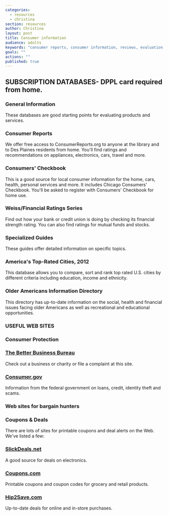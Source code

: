 ```yaml
---
categories: 
  - resources
  - christina
section: resources
author: Christina
layout: post
title: Consumer information
audience: adults
keywords: "consumer reports, consumer information, reviews, evaluation, product reviews"
goals: ""
actions: ""
published: true
---
```


## SUBSCRIPTION DATABASES- DPPL card required from home.

### General Information

These databases are good starting points for evaluating products and services. 

### Consumer Reports

We offer free access to ConsumerReports.org to anyone at the library and to Des Plaines residents from home. You'll find ratings and recommendations on appliances, electronics, cars, travel and more.

### Consumers' Checkbook

This is a good source for local consumer information for the home, cars, health, personal services and more. It includes Chicago Consumers' Checkbook. 
You'll be asked to register with Consumers' Checkbook for home use.

### Weiss/Financial Ratings Series

Find out how your bank or credit union is doing by checking its financial strength rating. You can also find ratings for mutual funds and stocks.

### Specialized Guides

These guides offer detailed information on specific topics.

### America's Top-Rated Cities, 2012

This database allows you to compare, sort and rank top rated U.S. cities by different criteria including education, income and ethnicity.

### Older Americans Information Directory

This directory has up-to-date information on the social, health and financial issues facing older Americans as well as recreational and educational opportunities.

### USEFUL WEB SITES

### Consumer Protection

### [The Better Business Bureau](http://www.bbb.org/)

Check out a business or charity or file a complaint at this site.

### [Consumer.gov](http://www.consumer.gov/)

Information from the federal government on loans, credit, identity theft and scams. 

### Web sites for bargain hunters
 
### Coupons & Deals
There are lots of sites for printable coupons and deal alerts on the Web. We've listed a few:
 
### [SlickDeals.net](http://slickdeals.net/)
A good source for deals on electronics. 

### [Coupons.com](http://www.coupons.com/)
Printable coupons and coupon codes for grocery and retail products.

### [Hip2Save.com](http://hip2save.com/)
Up-to-date deals for online and in-store purchases.
